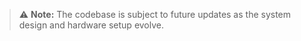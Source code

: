 > ⚠️ **Note:** The codebase is subject to future updates as the system design and hardware setup evolve.
